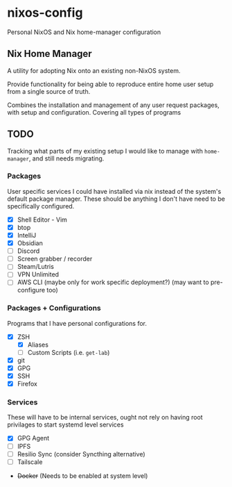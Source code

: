 # nixos-config
Personal NixOS and Nix home-manager configuration

## Nix Home Manager

A utility for adopting Nix onto an existing non-NixOS system.

Provide functionality for being able to reproduce entire home user setup from a single source of truth.

Combines the installation and management of any user request packages, with setup and configuration.
Covering all types of programs 

## TODO
Tracking what parts of my existing setup I would like to manage with `home-manager`,
and still needs migrating.

### Packages
User specific services I could have installed via nix instead of the system's default package manager.
These should be anything I don't have need to be specifically configured.

- [x] Shell Editor - Vim
- [x] btop
- [x] IntelliJ
- [x] Obsidian
- [ ] Discord
- [ ] Screen grabber / recorder
- [ ] Steam/Lutris
- [ ] VPN Unlimited
- [ ] AWS CLI (maybe only for work specific deployment?) (may want to pre-configure too)

### Packages + Configurations
Programs that I have personal configurations for.

- [x] ZSH
  - [x] Aliases
  - [ ] Custom Scripts (i.e. `get-lab`)
- [x] git
- [x] GPG
- [x] SSH
- [x] Firefox

### Services
These will have to be internal services, ought not rely on having root privilages to start systemd level services

- [x] GPG Agent
- [ ] IPFS
- [ ] Resilio Sync (consider Syncthing alternative)
- [ ] Tailscale
- ~~Docker~~ (Needs to be enabled at system level)

